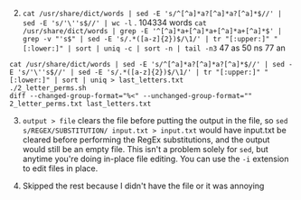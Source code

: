 2. `cat /usr/share/dict/words | sed -E 's/^[^a]*a?[^a]*a?[^a]*$//' | sed -E 's/'\''s$//' | wc -l` .
104334 words
`cat /usr/share/dict/words | grep -E '^[^a]*a+[^a]*a+[^a]*a+[^a]*$' | grep -v "'s$" | sed -E 's/.*([a-z]{2})$/\1/' | tr "[:upper:]" "[:lower:]" | sort | uniq -c | sort -n | tail -n3`
     47 as
     50 ns
     77 an

```
cat /usr/share/dict/words | sed -E 's/^[^a]*a?[^a]*a?[^a]*$//' | sed -E 's/'\''s$//' | sed -E 's/.*([a-z]{2})$/\1/' | tr "[:upper:]" "[:lower:]" | sort | uniq > last_letters.txt
./2_letter_perms.sh
diff --changed-group-format="%<" --unchanged-group-format="" 2_letter_perms.txt last_letters.txt
```

3. `output > file` clears the file before putting the output in the file, so `sed s/REGEX/SUBSTITUTION/ input.txt > input.txt` would have input.txt be cleared before performing the RegEx substitutions, and the output would still be an empty file. This isn't a problem solely for `sed`, but anytime you're doing in-place file editing. You can use the `-i` extension to edit files in place.

4. Skipped the rest because I didn't have the file or it was annoying 

